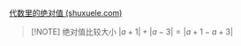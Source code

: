 [代数里的绝对值 (shuxuele.com)](https://www.shuxuele.com/algebra/absolute-value-solving.html)



> [!NOTE] 绝对值比较大小
> $\left| a+1 \right|+\left| a-3 \right|=\left| a+1-a+3 \right|$
